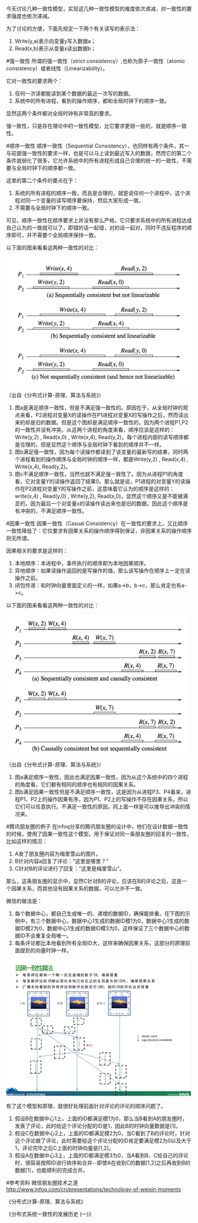 今天讨论几种一致性模型，实现这几种一致性模型的难度依次递减，对一致性的要求强度也依次递减。

为了讨论的方便，下面先规定一下两个有关读写的表示法：

1.  Write(y,a)表示向变量y写入数据a；
2.  Read(x,b)表示从变量x读出数据b；

#强一致性
所谓的强一致性（strict consistency）,也称为原子一致性（atomic consistency）或者线性（Linearizability）。

它对一致性的要求两个：

1.  任何一次读都能读到某个数据的最近一次写的数据。
2.  系统中的所有进程，看到的操作顺序，都和全局时钟下的顺序一致。

显然这两个条件都对全局时钟有非常高的要求。

强一致性，只是存在理论中的一致性模型，比它要求更弱一些的，就是顺序一致性。

#顺序一致性
顺序一致性（Sequential Consistency），也同样有两个条件，其一与前面强一致性的要求一样，也是可以马上读到最近写入的数据，然而它的第二个条件就弱化了很多，它允许系统中的所有进程形成自己合理的统一的一致性，不需要与全局时钟下的顺序都一致。

这里的第二个条件的要点在于：

1.  系统的所有进程的顺序一致，而且是合理的，就是说任何一个进程中，这个进程对同一个变量的读写顺序要保持，然后大家形成一致。
2.  不需要与全局时钟下的顺序一致。

可见，顺序一致性在顺序要求上并没有那么严格，它只要求系统中的所有进程达成自己认为的一致就可以了，即错的话一起错，对的话一起对，同时不违反程序的顺序即可，并不需要个全局顺序保持一致。

以下面的图来看看这两种一致性的对比：

![1.png](./1.png "1.png")

（出自《分布式计算-原理、算法与系统》）

1.  图a是满足顺序一致性，但是不满足强一致性的。原因在于，从全局时钟的观点来看，P2进程对变量X的读操作在P1进程对变量X的写操作之后，然而读出来的却是旧的数据。但是这个图却是满足顺序一致性的，因为两个进程P1,P2的一致性并没有冲突。从这两个进程的角度来看，顺序应该是这样的：Write(y,2) , Read(x,0) , Write(x,4), Read(y,2)，每个进程内部的读写顺序都是合理的，但是显然这个顺序与全局时钟下看到的顺序并不一样。
2.  图b满足强一致性，因为每个读操作都读到了该变量的最新写的结果，同时两个进程看到的操作顺序与全局时钟的顺序一样，都是Write(y,2) , Read(x,4) , Write(x,4), Read(y,2)。
3.  图c不满足顺序一致性，当然也就不满足强一致性了。因为从进程P1的角度看，它对变量Y的读操作返回了结果0。那么就是说，P1进程的对变量Y的读操作在P2进程对变量Y的写操作之前，这意味着它认为的顺序是这样的：write(x,4) , Read(y,0) , Write(y,2), Read(x,0)，显然这个顺序又是不能被满足的，因为最后一个对变量x的读操作读出来也是旧的数据。因此这个顺序是有冲突的，不满足顺序一致性。

#因果一致性
因果一致性（Casual Consistency）在一致性的要求上，又比顺序一致性降低了：它仅要求有因果关系的操作顺序得到保证，非因果关系的操作顺序则无所谓。

因果相关的要求是这样的：

1.  本地顺序：本进程中，事件执行的顺序即为本地因果顺序。
2.  异地顺序：如果读操作返回的是写操作的值，那么该写操作在顺序上一定在读操作之前。
3.  闭包传递：和时钟向量里面定义的一样，如果a->b，b->c，那么肯定也有a->c。

以下面的图来看看这两种一致性的对比：

![2.png](./2.png "2.png")

（出自《分布式计算-原理、算法与系统》）

1.  图a满足顺序一致性，因此也满足因果一致性，因为从这个系统中的四个进程的角度看，它们都有相同的顺序也有相同的因果关系。
2.  图b满足因果一致性但是不满足顺序一致性，这是因为从进程P3、P4看来，进程P1、P2上的操作因果有序，因为P1、P2上的写操作不存在因果关系，所以它们可以任意执行。不满足一致性的原因，同上面一样是可以推导出冲突的情况来。


#腾讯朋友圈的例子
在infoq分享的腾讯朋友圈的设计中，他们在设计数据一致性的时候，使用了因果一致性这个模型。用于保证对同一条朋友圈的回复的一致性，比如这样的情况：

1.  A发了朋友圈内容为梅里雪山的图片。
2.  B针对内容a回复了评论：“这里是哪里？”
3.  C针对B的评论进行了回复：”这里是梅里雪山“。

那么，这条朋友圈的显示中，显然C针对B的评论，应该在B的评论之后，这是一个因果关系，而其他没有因果关系的数据，可以允许不一致。

微信的做法是：

1.  每个数据中心，都自己生成唯一的、递增的数据ID，确保能排重。在下图的示例中，有三个数据中心，数据中心1生成的数据ID模1为0，数据中心1生成的数据ID模2为0，数据中心1生成的数据ID模3为0，这样保证了三个数据中心的数据ID不会重复全局唯一。
2.  每条评论都比本地看到所有全局ID大，这样来确保因果关系，这部分的原理前面提到的向量时钟一样。

![weixin.png](./weixin.png "weixin.png")

有了这个模型和原理，就很好处理前面针对评论的评论的顺序问题了。

1.  假设B在数据中心1上，上面的ID都满足模1为0，那么当B看到A的朋友圈时，发表了评论，此时给这个评论分配的ID是1，因此B的时钟向量数据是[1]。
2.  假设C在数据中心2上，上面的ID都满足模2为0，当C看到了B的评论时，针对这个评论做了评论，此时需要给这个评论分配的ID肯定要满足模2为0以及大于1，评论完毕之后C上面的时钟向量是[1,2]。
3.  假设A在数据中心3上，上面的ID都满足模3为0，当A看到B、C给自己的评论时，很容易按照ID进行排序和合并--即使A在收到C的数据[1,2]之后再收到B的数据[1]，也能顺利的完成合并。

#参考资料
微信朋友圈技术之道 http://www.infoq.com/cn/presentations/technology-of-weixin-moments

《分布式计算-原理、算法与系统》

《分布式系统一致性的发展历史 (一)》





